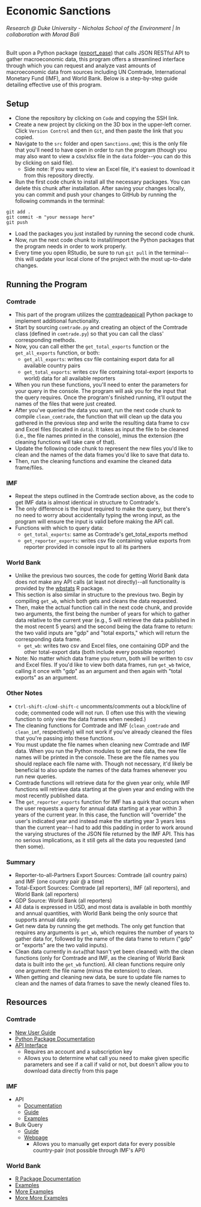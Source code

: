 # Economic Sanctions
###### Research @ Duke University - Nicholas School of the Environment | In collaboration with Morad Bali
Built upon a Python package ([export_ease](https://pypi.org/project/export-ease/)) that calls JSON RESTful API to gather macroeconomic data, this program offers a streamlined interface through which you can request and analyze vast amounts of macroeconomic data from sources including UN Comtrade, International Monetary Fund (IMF), and World Bank. Below is a step-by-step guide detailing effective use of this program.
## Setup
* Clone the repository by clicking on ```Code``` and copying the SSH link.
* Create a new project by clicking on the 3D box in the upper-left corner. Click ```Version Control``` and then ```Git```, and then paste the link that you copied.
* Navigate to the ```src``` folder and open ```Sanctions.qmd```; this is the only file that you'll need to have open in order to run the program (though you may also want to view a csv/xlsx file in the ```data``` folder--you can do this by clicking on said file).
  * Side note: If you want to view an Excel file, it's easiest to download it from this repository directly.
* Run the first code chunk to install all the necessary packages. You can delete this chunk after installation. After saving your changes locally, you can commit and push your changes to GitHub by running the following commands in the terminal:
```
git add .
git commit -m "your message here"
git push
```
* Load the packages you just installed by running the second code chunk.
* Now, run the next code chunk to install/import the Python packages that the program needs in order to work properly. 
* Every time you open RStudio, be sure to run ```git pull``` in the terminal--this will update your local clone of the project with the most up-to-date changes.
## Running the Program
### Comtrade
* This part of the program utilizes the [comtradeapicall](https://pypi.org/project/comtradeapicall/) Python package to implement additional functionality.
* Start by sourcing ```comtrade.py``` and creating an object of the Comtrade class (defined in ```comtrade.py```) so that you can call the class' corresponding methods.
* Now, you can call either the ```get_total_exports``` function or the ```get_all_exports``` function, or both:
  * ```get_all_exports```: writes csv file containing export data for all available country pairs
  * ```get_total_exports```: writes csv file containing total-export (exports to world) data for all available reporters
* When you run these functions, you'll need to enter the parameters for your query in the console. The program will ask you for the input that the query requires. Once the program's finished running, it'll output the names of the files that were just created.
* After you've queried the data you want, run the next code chunk to compile ```clean_comtrade```, the function that will clean up the data you gathered in the previous step and write the resulting data frame to csv and Excel files (located in ```data```). It takes as input the file to be cleaned (i.e., the file names printed in the console), minus the extension (the cleaning functions will take care of that).
* Update the following code chunk to represent the new files you'd like to clean and the names of the data frames you'd like to save that data to.
* Then, run the cleaning functions and examine the cleaned data frame/files.
### IMF
* Repeat the steps outlined in the Comtrade section above, as the code to get IMF data is almost identical in structure to Comtrade's. 
* The only difference is the input required to make the query, but there's no need to worry about accidentally typing the wrong input, as the program will ensure the input is valid before making the API call.
* Functions with which to query data:
  * ```get_total_exports```: same as Comtrade's get_total_exports method
  * ```get_reporter_exports```: writes csv file containing value exports from reporter provided in console input to all its partners 
### World Bank
* Unlike the previous two sources, the code for getting World Bank data does not make any API calls (at least not directly)--all functionality is provided by the [wbstats](https://github.com/gshs-ornl/wbstats) R package.
* This section is also similar in structure to the previous two. Begin by compiling ```get_wb```, which both gets and cleans the data requested.
* Then, make the actual function call in the next code chunk, and provide two arguments, the first being the number of years for which to gather data relative to the current year (e.g., 5 will retrieve the data published in the most recent 5 years) and the second being the data frame to return: the two valid inputs are "gdp" and "total exports," which will return the corresponding data frame. 
  * ```get_wb```: writes two csv and Excel files, one containing GDP and the other total-export data (both include every possible reporter)
* Note: No matter which data frame you return, both will be written to csv and Excel files. If you'd like to view both data frames, run ```get_wb``` twice, calling it once with "gdp" as an argument and then again with "total exports" as an argument.
### Other Notes
* ```Ctrl-shift-c```/```cmd-shift-c``` uncomments/comments out a block/line of code; commented code will not run. (I often use this with the viewing function to only view the data frames when needed.)
* The cleaning functions for Comtrade and IMF (```clean_comtrade``` and ```clean_imf```, respectively) will not work if you've already cleaned the files that you're passing into these functions.
* You must update the file names when cleaning new Comtrade and IMF data. When you run the Python modules to get new data, the new file names will be printed in the console. These are the file names you should replace each file name with. Though not necessary, it'd likely be beneficial to also update the names of the data frames whenever you run new queries.
* Comtrade functions will retrieve data for the given year only, while IMF functions will retrieve data starting at the given year and ending with the most recently published data.
* The ```get_reporter_exports``` function for IMF has a quirk that occurs when the user requests a query for annual data starting at a year within 3 years of the current year. In this case, the function will "override" the user's indicated year and instead make the starting year 3 years less than the current year--I had to add this padding in order to work around the varying structures of the JSON file returned by the IMF API. This has no serious implications, as it still gets all the data you requested (and then some).
### Summary
* Reporter-to-all-Partners Export Sources: Comtrade (all country pairs) and IMF (one country pair @ a time)
* Total-Export Sources: Comtrade (all reporters), IMF (all reporters), and World Bank (all reporters)
* GDP Source: World Bank (all reporters)
* All data is expressed in USD, and most data is available in both monthly and annual quantities, with World Bank being the only source that supports annual data only.
* Get new data by running the get methods. The only get function that requires any arguments is ```get_wb```, which requires the number of years to gather data for, followed by the name of the data frame to return ("gdp" or "exports" are the two valid inputs).
* Clean data currently in ```data```(that hasn't yet been cleaned) with the clean functions (only for Comtrade and IMF, as the cleaning of World Bank data is built into the ```get_wb``` function). All clean functions require only one argument: the file name (minus the extension) to clean.
* When getting and cleaning new data, be sure to update file names to clean and the names of data frames to save the newly cleaned files to.
## Resources
### Comtrade
* [New User Guide](https://unstats.un.org/wiki/display/comtrade/New+Comtrade+User+Guide#NewComtradeUserGuide-Tariffline)
* [Python Package Documentation](https://pypi.org/project/comtradeapicall/)
* [API Interface](https://comtradedeveloper.un.org/signin?returnUrl=%2Fapi-details#api=comtrade-v1&operation=get-get)
  * Requires an account and a subscription key
  * Allows you to determine what call you need to make given specific parameters and see if a call if valid or not, but doesn't allow you to download data directly from this page
### IMF
* API
  * [Documentation](https://datahelp.imf.org/knowledgebase/articles/667681-json-restful-web-service)
  * [Guide](http://www.bd-econ.com/imfapi1.html)
  * [Examples](https://github.com/bdecon/econ_data/blob/master/APIs/IMF.ipynb)
* Bulk Query
  * [Guide](https://datahelp.imf.org/knowledgebase/articles/493639-export-data-how-to-bulk-download)
  * [Webpage](https://data.imf.org/?sk=388DFA60-1D26-4ADE-B505-A05A558D9A42&sId=1479329334655)
    * Allows you to manually get export data for every possible country-pair (not possible through IMF's API)
### World Bank
* [R Package Documentation](https://cran.r-project.org/web/packages/wbstats/wbstats.pdf)
* [Examples](https://rdrr.io/cran/wbstats/man/wb_data.html)
* [More Examples](https://cran.r-project.org/web/packages/wbstats/vignettes/wbstats.html#:~:text=The%20wbstats%20R%2Dpackage%20allows,with%20realtime%20access%20to%20the)
* [More More Examples](https://jesse.netlify.app/2018/01/08/getting-started-with-wbstats-a-world-bank-r-package/)
